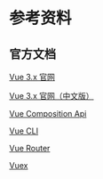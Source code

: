 # 参考资料

## 官方文档

[Vue 3.x 官网](https://v3.vuejs.org/)

[Vue 3.x 官网（中文版）](https://v3.cn.vuejs.org/)

[Vue Composition Api](http://composition-api.vuejs.org/zh/)

[Vue CLI](https://next.cli.vuejs.org/)

[Vue Router](https://next.router.vuejs.org/)

[Vuex](https://next.vuex.vuejs.org/)

<!-- 谷歌广告 -->
<ClientOnly>
  <google-adsense />
</ClientOnly>
<!-- 谷歌广告 -->